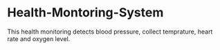 # Health-Montoring-System
This health monitoring detects blood pressure, collect temprature, heart rate and oxygen level.

